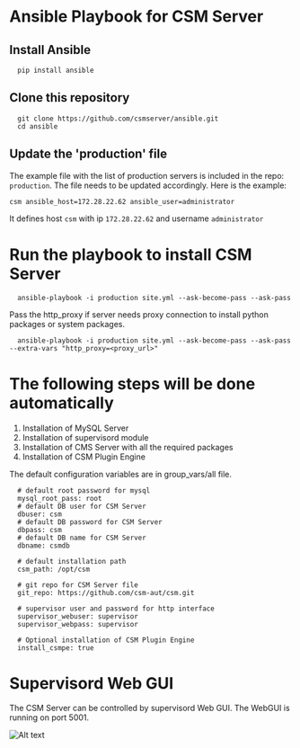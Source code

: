 # Ansible Playbook for CSM Server

## Install Ansible

```
  pip install ansible
```

## Clone this repository

```
  git clone https://github.com/csmserver/ansible.git
  cd ansible
```

## Update the 'production' file
The example file with the list of production servers is included in the repo: `production`. The file needs to be updated accordingly. Here is the example:

```csm ansible_host=172.28.22.62 ansible_user=administrator```

It defines host `csm` with ip `172.28.22.62` and username `administrator`

# Run the playbook to install CSM Server

```
  ansible-playbook -i production site.yml --ask-become-pass --ask-pass
```

Pass the http_proxy if server needs proxy connection to install python packages or system packages.

```
  ansible-playbook -i production site.yml --ask-become-pass --ask-pass --extra-vars "http_proxy=<proxy_url>"
```

# The following steps will be done automatically

1. Installation of MySQL Server
2. Installation of supervisord module
3. Installation of CMS Server with all the required packages
4. Installation of CSM Plugin Engine


The default configuration variables are in group_vars/all file.

```
  # default root password for mysql 
  mysql_root_pass: root
  # default DB user for CSM Server
  dbuser: csm
  # default DB password for CSM Server
  dbpass: csm
  # default DB name for CSM Server
  dbname: csmdb

  # default installation path
  csm_path: /opt/csm

  # git repo for CSM Server file
  git_repo: https://github.com/csm-aut/csm.git

  # supervisor user and password for http interface
  supervisor_webuser: supervisor
  supervisor_webpass: supervisor

  # Optional installation of CSM Plugin Engine
  install_csmpe: true
```


# Supervisord Web GUI
The CSM Server can be controlled by supervisord Web GUI.
The WebGUI is running on port 5001.

![Alt text](/Screenshots/supervisord.png "Supervisord WebGUI Screenshot")


